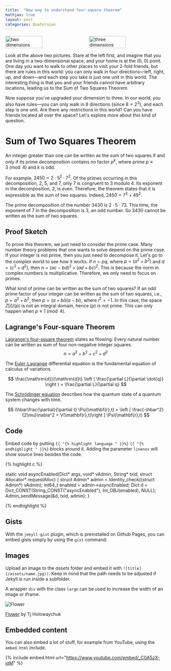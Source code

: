 ```yaml
---
title:  "New way to understand four-square theorem"
mathjax: true
layout: post
categories: Quaternion
---
```



<div style="display: flex; justify-content: space-between;">
  <img src="https://upload.wikimedia.org/wikipedia/commons/0/05/Sum_of_two_squares_theorem.svg" alt="two dimensions" style="width: 48%;">
  <img src="https://upload.wikimedia.org/wikipedia/commons/1/1d/Distances_between_double_cube_corners.svg" alt="three dimensions" style="width: 48%;">
</div>


Look at the above two pictures. Stare at the left first, and imagine that you are living in a two-dimensional space, and your home is at the (0, 0) point. One day you want to walk to other places to visit your 2-fold friends, but there are rules in this world: you can only walk in four directions—left, right, up, and down—and each step you take is just one unit in this world. The interesting thing is that you and your friends cannot have arbitrary locations, leading us to the Sum of Two Squares Theorem.

Now suppose you've upgraded your dimension to three. In our world, you also have rules—you can only walk in 8 directions (since $8 = 2^3$), and each step is one unit. Are there any restrictions in this world? Can you have friends located all over the space? Let's explore more about this kind of question.

# Sum of Two Squares Theorem

An integer greater than one can be written as the sum of two squares if and only if its prime decomposition contains no factor $p^k$, where prime $p \equiv 3 \pmod{4}$ and $k$ is odd.

For example, $2450 = 2 \cdot 5^2 \cdot 7^2$. Of the primes occurring in this decomposition, 2, 5, and 7, only 7 is congruent to 3 modulo 4. Its exponent in the decomposition, 2, is even. Therefore, the theorem states that it is expressible as the sum of two squares. Indeed, $2450 = 7^2 + 49^2$.

The prime decomposition of the number 3430 is $2 \cdot 5 \cdot 73$. This time, the exponent of 7 in the decomposition is 3, an odd number. So 3430 cannot be written as the sum of two squares.

## Proof Sketch

To prove this theorem, we just need to consider the prime case. Many number theory problems that one wants to solve depend on the prime case. If your integer is not prime, then you just need to decompose it. Let's go to the complex world to see how it works. If $n = pq$, where $p = (a^2 + b^2)$ and $q = (c^2 + d^2)$, then $n = (ac - bd)^2 + (ad + bc)^2$. This is because the norm in complex numbers is multiplicative. Therefore, we only need to focus on primes.

What kind of prime can be written as the sum of two squares? If an odd prime factor of your integer can be written as the sum of two squares, i.e., $p = a^2 + b^2$, then $p = (a + bi)(a - bi)$, where $i^2 = -1$. In this case, the space $Z[i]/(p)$ is not an integral domain, hence $(p)$ is not prime. This can only happen when $p \equiv 1 \pmod{4}$.



## Lagrange's Four-square Theorem

[Lagrange's four-square theorem](https://www.wikiwand.com/en/Lagrange's_four-square_theorem) states as fllowing:
Every natural number can be written as sum of four non-negaitve integer squares.
$$n = a^2 + b^2 + c^2 + d^2 $$

The [Euler-Lagrange](https://en.wikipedia.org/wiki/Lagrangian_mechanics) differential equation is the fundamental equation of calculus of variations.

$$ \frac{\mathrm{d}}{\mathrm{d}t} \left ( \frac{\partial L}{\partial \dot{q}} \right ) = \frac{\partial L}{\partial q} $$

The [Schrödinger equation](https://en.wikipedia.org/wiki/Schr%C3%B6dinger_equation) describes how the quantum state of a quantum system changes with time.

$$ i\hbar\frac{\partial}{\partial t} \Psi(\mathbf{r},t) = \left [ \frac{-\hbar^2}{2\mu}\nabla^2 + V(\mathbf{r},t)\right ] \Psi(\mathbf{r},t) $$

## Code

Embed code by putting `{{ "{% highlight language " }}%}` `{{ "{% endhighlight " }}%}` blocks around it. Adding the parameter `linenos` will show source lines besides the code.

{% highlight c %}

static void asyncEnabled(Dict* args, void* vAdmin, String* txid, struct Allocator* requestAlloc)
{
    struct Admin* admin = Identity_check((struct Admin*) vAdmin);
    int64_t enabled = admin->asyncEnabled;
    Dict d = Dict_CONST(String_CONST("asyncEnabled"), Int_OBJ(enabled), NULL);
    Admin_sendMessage(&d, txid, admin);
}

{% endhighlight %}

## Gists

With the `jekyll-gist` plugin, which is preinstalled on Github Pages, you can embed gists simply by using the `gist` command:

<script src="https://gist.github.com/5555251.js?file=gist.md"></script>

## Images

Upload an image to the *assets* folder and embed it with `![title](/assets/name.jpg))`. Keep in mind that the path needs to be adjusted if Jekyll is run inside a subfolder.

A wrapper `div` with the class `large` can be used to increase the width of an image or iframe.

![Flower](https://user-images.githubusercontent.com/4943215/55412447-bcdb6c80-5567-11e9-8d12-b1e35fd5e50c.jpg)

[Flower](https://unsplash.com/photos/iGrsa9rL11o) by Tj Holowaychuk

## Embedded content

You can also embed a lot of stuff, for example from YouTube, using the `embed.html` include.

{% include embed.html url="https://www.youtube.com/embed/_C0A5zX-iqM" %}
